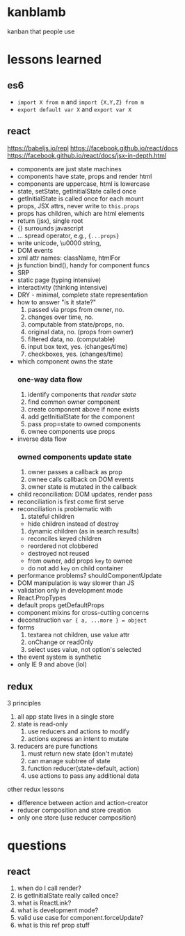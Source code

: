 # kanblamb
kanban that people use

# lessons learned
## es6
- `import X from m` and `import {X,Y,Z} from m`
- `export default var X` and `export var X`
## react
https://babeljs.io/repl
https://facebook.github.io/react/docs
https://facebook.github.io/react/docs/jsx-in-depth.html

- components are just state machines
- components have state, props and render html
- components are uppercase, html is lowercase
- state, setState, getInitialState called once
- getInitialState is called once for each mount
- props, JSX attrs, never write to `this.props`
- props has children, which are html elements
- return (jsx), single root
- {} surrounds javascript
- ... spread operator, e.g., `{...props}`
- write unicode, \u0000 string,
- DOM events
- xml attr names: className, htmlFor
- js function bind(), handy for component funcs
- SRP
- static page (typing intensive)
- interactivity (thinking intensive)
- DRY - minimal, complete state representation
- how to answer "is it state?"
  1. passed via props from owner, no.
  1. changes over time, no.
  1. computable from state/props, no.
  1. original data, no. (props from owner)
  1. filtered data, no. (computable)
  1. input box text, yes. (changes/time)
  1. checkboxes, yes. (changes/time)
- which component owns the state
  ### one-way data flow
  1. identify components that *render state*
  1. find common owner component
  1. create component above if none exists
  1. add getInitialState for the component
  1. pass prop=state to owned components
  1. ownee components use props
- inverse data flow
  ### owned components update state
  1. owner passes a callback as prop
  1. ownee calls callback on DOM events
  1. owner state is mutated in the callback
- child reconciliation: DOM updates, render pass
- reconciliation is first come first serve
- reconciliation is problematic with
  1. stateful children
    - hide children instead of destroy
  1. dynamic children (as in search results)
    - reconciles keyed children
    - reordered not clobbered
    - destroyed not reused
    - from owner, add props `key` to ownee
    - do not add `key` on child container
- performance problems? shouldComponentUpdate
- DOM manipulation is way slower than JS
- validation only in development mode
- React.PropTypes
- default props getDefaultProps
- component mixins for cross-cutting concerns
- deconstruction `var { a, ...more } = object`
- forms
  1. textarea not children, use value attr
  1. onChange or readOnly
  1. select uses value, not option's selected
- the event system is synthetic
- only IE 9 and above (lol)

## redux
3 principles
1. all app state lives in a single store
1. state is read-only
    1. use reducers and actions to modify
    1. actions express an intent to mutate
1. reducers are pure functions
    1. must return new state (don't mutate)
    1. can manage subtree of state
    1. function reducer(state=default, action)
    1. use actions to pass any additional data

other redux lessons
- difference between action and action-creator
- reducer composition and store creation
- only one store (use reducer composition)

# questions
## react
1. when do I call render?
1. is getInitialState really called once?
1. what is ReactLink?
1. what is development mode?
1. valid use case for component.forceUpdate?
1. what is this ref prop stuff
